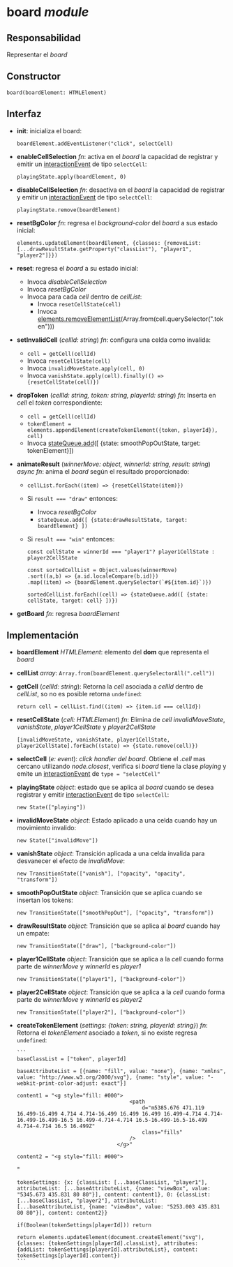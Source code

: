 # board _module_

## Responsabilidad

Representar el _board_

## Constructor

```
board(boardElement: HTMLElement)
```

## Interfaz

-   **init**: inicializa el board:

    ```
    boardElement.addEventListener("click", selectCell)
    ```

-   **enableCellSelection** _fn_: activa en el _board_ la capacidad de registrar y emitir un [interactionEvent](./display.md#eventos) de tipo `selectCell`:

    ```
    playingState.apply(boardElement, 0)
    ```

-   **disableCellSelection** _fn_: desactiva en el _board_ la capacidad de registrar y emitir un [interactionEvent](./display.md#eventos) de tipo `selectCell`:

    ```
    playingState.remove(boardElement)
    ```

-   **resetBgColor** _fn_: regresa el _background-color_ del _board_ a sus estado inicial:

    ```
    elements.updateElement(boardElement, {classes: {removeList: [...drawResultState.getProperty("classList"), "player1", "player2"]}})
    ```

-   **reset**: regresa el _board_ a su estado inicial:

    -   Invoca _disableCellSelection_
    -   Invoca _resetBgColor_
    -   Invoca para cada _cell_ dentro de _cellList_:
        -   Invoca `resetCellState(cell)`
        -   Invoca [elements.removeElementList](./elements.md#interfaz)(Array.from(cell.querySelector(".token")))

-   **setInvalidCell** (_cellId: string_) _fn_: configura una celda como invalida:

    -   `cell = getCell(cellId)`
    -   Invoca `resetCellState(cell)`
    -   Invoca `invalidMoveState.apply(cell, 0)`
    -   Invoca `vanishState.apply(cell).finally(() => {resetCellState(cell)})`

-   **dropToken** (_cellId: string, token: string, playerId: string_) _fn_: Inserta en _cell_ el _token_ correspondiente:

    -   `cell = getCell(cellId)`
    -   `tokenElement =  elements.appendElement(createTokenElement({token, playerId}), cell)`
    -   Invoca [stateQueue.add](./stateQueue.md#interfaz)([ {state: smoothPopOutState, target: tokenElement}])

-   **animateResult** (_winnerMove: object, winnerId: string, result: string_) _async fn_: anima el _board_ según el resultado proporcionado:

    -   `cellList.forEach((item) => {resetCellState(item)})`

    -   Si `result === "draw"` entonces:

        -   Invoca _resetBgColor_
        -   `stateQueue.add([ {state:drawResultState, target: boardElement} ])`

    -   Si `result === "win"` entonces:

        ```
        const cellState = winnerId === "player1"? player1CellState : player2CellState

        const sortedCellList = Object.values(winnerMove)
        .sort((a,b) => {a.id.localeCompare(b.id)})
        .map((item) => {boardElement.querySelector(`#${item.id}`)})

        sortedCellList.forEach((cell) => {stateQueue.add([ {state: cellState, target: cell} ])})
        ```

-   **getBoard** _fn_: regresa _boardElement_

## Implementación

-   **boardElement** _HTMLElement_: elemento del **dom** que representa el _board_

-   **cellList** _array_: `Array.from(boardElement.querySelectorAll(".cell"))`

-   **getCell** (_cellId: string_): Retorna la _cell_ asociada a _cellId_ dentro de _cellList_, so no es posible retorna `undefined`:

    ```
    return cell = cellList.find((item) => {item.id === cellId})
    ```

-   **resetCellState** (_cell: HTMLElement_) _fn_: Elimina de _cell_ _invalidMoveState_, _vanishState_, _player1CellState_ y _player2CellState_

    ```
    [invalidMoveState, vanishState, player1CellState, player2CellState].forEach((state) => {state.remove(cell)})
    ```

-   **selectCell** (_e: event_): _click handler del board_. Obtiene el _.cell_ mas cercano utilizando _node.closest_, verifica si _board_ tiene la clase _playing_ y emite un [interactionEvent](./display.md) de `type = "selectCell"`

-   **playingState** _object_: estado que se aplica al _board_ cuando se desea registrar y emitir [interactionEvent](../display.md#eventos) de tipo `selectCell`:

    ```
    new State(["playing"])
    ```

-   **invalidMoveState** _object_: Estado aplicado a una celda cuando hay un movimiento invalido:

    ```
    new State(["invalidMove"])
    ```

-   **vanishState** _object_: Transición aplicada a una celda invalida para desvanecer el efecto de _invalidMove_:

    ```
    new TransitionState(["vanish"], ["opacity", "opacity", "transform"])
    ```

-   **smoothPopOutState** _object_: Transición que se aplica cuando se insertan los tokens:

    ```
    new TransitionState(["smoothPopOut"], ["opacity", "transform"])
    ```

-   **drawResultState** _object_: Transición que se aplica al _board_ cuando hay un empate:

    ```
    new TransitionState(["draw"], ["background-color"])
    ```

-   **player1CellState** _object_: Transición que se aplica a la _cell_ cuando forma parte de _winnerMove_ y _winnerId_ es _player1_

    ```
    new TransitionState(["player1"], ["background-color"])
    ```

-   **player2CellState** _object_: Transición que se aplica a la _cell_ cuando forma parte de _winnerMove_ y _winnerId_ es _player2_

    ```
    new TransitionState(["player2"], ["background-color"])
    ```

-   **createTokenElement** (_settings: {token: string, playerId: string}_) _fn_: Retorna el _tokenElement_ asociado a _token_, si no existe regresa `undefined`:

        ```
        baseClassList = ["token", playerId]

        baseAttributeList = [{name: "fill", value: "none"}, {name: "xmlns", value: "http://www.w3.org/2000/svg"}, {name: "style", value: "-webkit-print-color-adjust: exact"}]

        content1 = "<g style="fill: #000">
                                            <path
                                                d="m5385.676 471.119 16.499-16.499 4.714 4.714-16.499 16.499 16.499 16.499-4.714 4.714-16.499-16.499-16.5 16.499-4.714-4.714 16.5-16.499-16.5-16.499 4.714-4.714 16.5 16.499Z"
                                                class="fills"
                                            />
                                        </g>"

        content2 = "<g style="fill: #000">

    <path
                                                d="M5293.003 509.164c-18.409 0-33.333-14.924-33.333-33.333 0-18.41 14.924-33.334 33.333-33.334 18.41 0 33.334 14.924 33.334 33.334 0 18.409-14.924 33.333-33.334 33.333Zm0-6.667c14.728 0 26.667-11.939 26.667-26.666 0-14.728-11.939-26.667-26.667-26.667-14.727 0-26.666 11.939-26.666 26.667 0 14.727 11.939 26.666 26.666 26.666Z"
                                                class="fills"
                                            />
    </g>"

        tokenSettings: {x: {classList: [...baseClassList, "player1"], attributeList: [...baseAttributeList, {name: "viewBox", value: "5345.673 435.831 80 80"}], content: content1}, 0: {classList: [...baseClassList, "player2"], attributeList: [...baseAttributeList, {name: "viewBox", value: "5253.003 435.831 80 80"}], content: content2}}

        if(Boolean(tokenSettings[playerId])) return

        return elements.updateElement(document.createElement("svg"), {classes: {tokenSettings[playerId].classList}, attributes: {addList: tokenSettings[playerId].attributeList}, content: tokenSettings[playerId].content})
        ```
